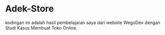 # Adek-Store
kodingan ini adalah hasil pembelajaran saya dari website WegoDev dengan Studi Kasus Membuat Toko Online.
